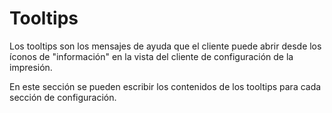# Tooltips

Los tooltips son los mensajes de ayuda que el cliente puede abrir desde los íconos de "información" en la vista del cliente de configuración de la impresión.

En este sección se pueden escribir los contenidos de los tooltips para cada sección de configuración.
